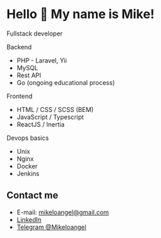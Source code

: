 # Hello 👋 My name is Mike!

Fullstack developer

Backend
* PHP - Laravel, Yii
* MySQL
* Rest API
* Go (ongoing educational process)

Frontend
* HTML / CSS / SCSS (BEM)
* JavaScript / Typescript
* ReactJS / Inertia

Devops basics
* Unix
* Nginx
* Docker
* Jenkins 
  

## Contact me

* E-mail: [mikeloangel@gmail.com](mailto:mikeloangel@gmail.com)
* [LinkedIn](https://www.linkedin.com/in/mikhail-varushichev/)
* [Telegram @Mikeloangel](https://t.me/mikeloangel)
